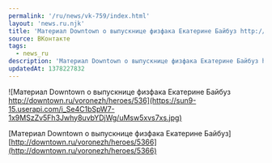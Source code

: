 ```yaml
---
permalink: '/ru/news/vk-759/index.html'
layout: 'news.ru.njk'
title: 'Материал Downtown o выпускнице физфака Екатерине Байбуз http://downtown.ru/voronezh/heroes/536'
source: ВКонтакте
tags:
  - news_ru
description: 'Материал Downtown o выпускнице физфака Екатерине Байбуз http://downtown.ru/voronezh/heroes/536'
updatedAt: 1378227832
---
```

![Материал Downtown o выпускнице физфака Екатерине Байбуз http://downtown.ru/voronezh/heroes/536](https://sun9-15.userapi.com/i_Se4C1bSpW7-1x9MSzZv5Fh3Jwhy8uvbYDjWg/uMsw5xvs7xs.jpg)

[Материал Downtown o выпускнице физфака Екатерине Байбуз]
[http://downtown.ru/voronezh/heroes/5366](http://downtown.ru/voronezh/heroes/5366)
